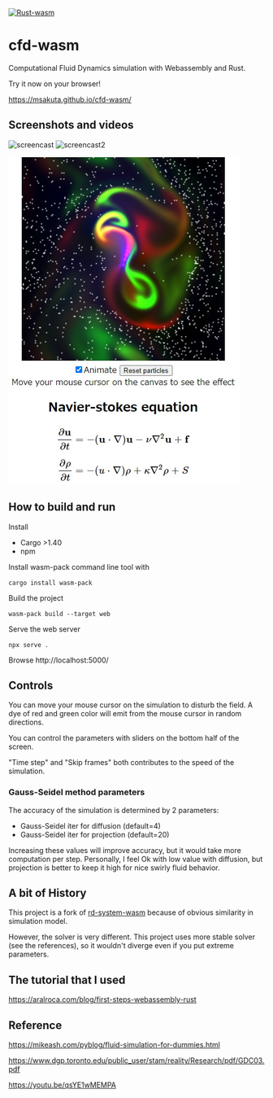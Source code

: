 [![Rust-wasm](https://github.com/msakuta/cfd-wasm/actions/workflows/rust-wasm.yml/badge.svg)](https://github.com/msakuta/cfd-wasm/actions/workflows/rust-wasm.yml)

# cfd-wasm

Computational Fluid Dynamics simulation with Webassembly and Rust.

Try it now on your browser!

https://msakuta.github.io/cfd-wasm/

## Screenshots and videos

![screencast](https://msakuta.github.io/images/showcase/cfd.gif)
![screencast2](https://msakuta.github.io/images/showcase/cfd2.gif)

![screenshot](images/screenshot00.jpg)

## How to build and run

Install

* Cargo >1.40
* npm

Install wasm-pack command line tool with

    cargo install wasm-pack

Build the project

    wasm-pack build --target web

Serve the web server

    npx serve .

Browse http://localhost:5000/

## Controls

You can move your mouse cursor on the simulation to disturb the field.
A dye of red and green color will emit from the mouse cursor in random
directions.

You can control the parameters with sliders on the bottom half of the screen.

"Time step" and "Skip frames" both contributes to the speed of the simulation.

### Gauss-Seidel method parameters

The accuracy of the simulation is determined by 2 parameters:

* Gauss-Seidel iter for diffusion (default=4)
* Gauss-Seidel iter for projection (default=20)

Increasing these values will improve accuracy, but it would take more computation per step.
Personally, I feel Ok with low value with diffusion, but projection is better to keep it high
for nice swirly fluid behavior.

## A bit of History

This project is a fork of [rd-system-wasm](https://github.com/msakuta/rd-system-wasm) because of obvious similarity
in simulation model.

However, the solver is very different. This project uses more stable solver (see the references),
so it wouldn't diverge even if you put extreme parameters.

## The tutorial that I used

https://aralroca.com/blog/first-steps-webassembly-rust


## Reference

https://mikeash.com/pyblog/fluid-simulation-for-dummies.html

https://www.dgp.toronto.edu/public_user/stam/reality/Research/pdf/GDC03.pdf

https://youtu.be/qsYE1wMEMPA
